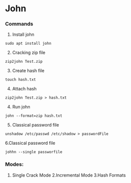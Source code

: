 # John

### Commands

1. Install john

```
sudo apt install john
```

2. Cracking zip file

```
zip2john Test.zip
   ```

3. Create hash file

```
touch hash.txt
```

4. Attach hash

```
zip2john Test.zip > hash.txt
```

4. Run john

```
john --format=zip hash.txt
```

5. Classical password file

```
unshadow /etc/passwd /etc/shadow > passwordFile
```

6.Classical password file

```
johhn --single passworfile
```

### Modes:

1. Single Crack Mode 2.Incremental Mode 3.Hash Formats
